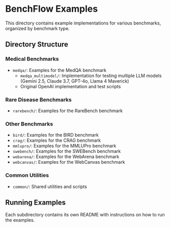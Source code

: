# BenchFlow Examples

This directory contains example implementations for various benchmarks, organized by benchmark type.

## Directory Structure

### Medical Benchmarks
- `medqa/`: Examples for the MedQA benchmark
  - `medqa_multimodel/`: Implementation for testing multiple LLM models (Gemini 2.5, Claude 3.7, GPT-4o, Llama 4 Maverick)
  - Original OpenAI implementation and test scripts

### Rare Disease Benchmarks
- `rarebench/`: Examples for the RareBench benchmark

### Other Benchmarks
- `bird/`: Examples for the BIRD benchmark
- `crag/`: Examples for the CRAG benchmark
- `mmlupro/`: Examples for the MMLUPro benchmark
- `swebench/`: Examples for the SWEBench benchmark
- `webarena/`: Examples for the WebArena benchmark
- `webcanvas/`: Examples for the WebCanvas benchmark

### Common Utilities
- `common/`: Shared utilities and scripts

## Running Examples

Each subdirectory contains its own README with instructions on how to run the examples.
